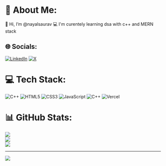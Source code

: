 # 💫 About Me:
👋 Hi, I’m @nayalsaurav
💻 I'm curentely learning dsa with c++ and MERN stack


## 🌐 Socials:
[![LinkedIn](https://img.shields.io/badge/LinkedIn-%230077B5.svg?logo=linkedin&logoColor=white)](https://linkedin.com/in/nayalsaurav) [![X](https://img.shields.io/badge/X-black.svg?logo=X&logoColor=white)](https://x.com/saurav_nayal) 

# 💻 Tech Stack:
![C++](https://img.shields.io/badge/c++-%2300599C.svg?style=for-the-badge&logo=c%2B%2B&logoColor=white) ![HTML5](https://img.shields.io/badge/html5-%23E34F26.svg?style=for-the-badge&logo=html5&logoColor=white) ![CSS3](https://img.shields.io/badge/css3-%231572B6.svg?style=for-the-badge&logo=css3&logoColor=white) ![JavaScript](https://img.shields.io/badge/javascript-%23323330.svg?style=for-the-badge&logo=javascript&logoColor=%23F7DF1E) ![C++](https://img.shields.io/badge/c++-%2300599C.svg?style=for-the-badge&logo=c%2B%2B&logoColor=white) ![Vercel](https://img.shields.io/badge/vercel-%23000000.svg?style=for-the-badge&logo=vercel&logoColor=white)
# 📊 GitHub Stats:
![](https://github-readme-stats.vercel.app/api?username=nayalsaurav&theme=dark&hide_border=false&include_all_commits=false&count_private=false)<br/>
![](https://github-readme-streak-stats.herokuapp.com/?user=nayalsaurav&theme=dark&hide_border=false)<br/>
![](https://github-readme-stats.vercel.app/api/top-langs/?username=nayalsaurav&theme=dark&hide_border=false&include_all_commits=false&count_private=false&layout=compact)

---
[![](https://visitcount.itsvg.in/api?id=nayalsaurav&icon=0&color=0)](https://visitcount.itsvg.in)

<!-- Proudly created with GPRM ( https://gprm.itsvg.in ) -->
